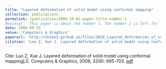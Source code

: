 ```yaml
---
title: "Layered deformation of solid model using conformal mapping"
collection: publications
permalink: /publication/2009-10-01-paper-title-number-1
#excerpt: 'This paper is about the number 1. The number 2 is left for future work.'
date: 2008-09-25
venue: 'Computers & Graphics'
paperurl: 'http://shibo2.github.io/files/2018_Layered_deformation_of_solid_model_using_conformal_mapping.pdf'
citation: 'Luo Z, Xue J. Layered deformation of solid model using conformal mapping[J]. Computers & Graphics, 2008, 32(6): 695-703.'
---
```


Cite: Luo Z, Xue J. Layered deformation of solid model using conformal mapping[J]. Computers & Graphics, 2008, 32(6): 695-703. [pdf](http://shibo2.github.io/files/2018_Layered_deformation_of_solid_model_using_conformal_mapping.pdf)
